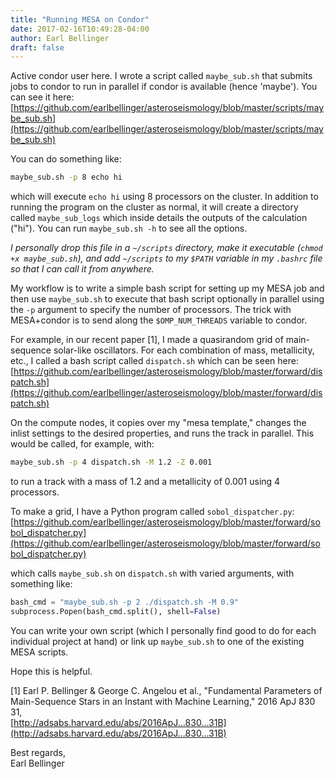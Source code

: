 ```yaml
---
title: "Running MESA on Condor"
date: 2017-02-16T10:49:28-04:00
author: Earl Bellinger
draft: false
---
```


Active condor user here. I wrote a script called `maybe_sub.sh` that submits jobs to condor to run in parallel if condor is available (hence 'maybe'). You can see it here:  
[https://github.com/earlbellinger/asteroseismology/blob/master/scripts/maybe_sub.sh](https://github.com/earlbellinger/asteroseismology/blob/master/scripts/maybe_sub.sh)

You can do something like:

```bash
maybe_sub.sh -p 8 echo hi
```

which will execute `echo hi` using 8 processors on the cluster. In addition to running the program on the cluster as normal, it will create a directory called `maybe_sub_logs` which inside details the outputs of the calculation ("hi"). You can run `maybe_sub.sh -h` to see all the options.

*I personally drop this file in a `~/scripts` directory, make it executable (`chmod +x maybe_sub.sh`), and add `~/scripts` to my `$PATH` variable in my `.bashrc` file so that I can call it from anywhere.*

My workflow is to write a simple bash script for setting up my MESA job and then use `maybe_sub.sh` to execute that bash script optionally in parallel using the `-p` argument to specify the number of processors. The trick with MESA+condor is to send along the `$OMP_NUM_THREADS` variable to condor.

For example, in our recent paper [1], I made a quasirandom grid of main-sequence solar-like oscillators. For each combination of mass, metallicity, etc., I called a bash script called `dispatch.sh` which can be seen here:  
[https://github.com/earlbellinger/asteroseismology/blob/master/forward/dispatch.sh](https://github.com/earlbellinger/asteroseismology/blob/master/forward/dispatch.sh)

On the compute nodes, it copies over my "mesa template," changes the inlist settings to the desired properties, and runs the track in parallel. This would be called, for example, with:

```bash
maybe_sub.sh -p 4 dispatch.sh -M 1.2 -Z 0.001
```

to run a track with a mass of 1.2 and a metallicity of 0.001 using 4 processors.

To make a grid, I have a Python program called `sobol_dispatcher.py`:  
[https://github.com/earlbellinger/asteroseismology/blob/master/forward/sobol_dispatcher.py](https://github.com/earlbellinger/asteroseismology/blob/master/forward/sobol_dispatcher.py)

which calls `maybe_sub.sh` on `dispatch.sh` with varied arguments, with something like:

```python
bash_cmd = "maybe_sub.sh -p 2 ./dispatch.sh -M 0.9"
subprocess.Popen(bash_cmd.split(), shell=False)
```

You can write your own script (which I personally find good to do for each individual project at hand) or link up `maybe_sub.sh` to one of the existing MESA scripts.

Hope this is helpful.

[1] Earl P. Bellinger & George C. Angelou et al., "Fundamental Parameters of Main-Sequence Stars in an Instant with Machine Learning," 2016 ApJ 830 31,  
[http://adsabs.harvard.edu/abs/2016ApJ...830...31B](http://adsabs.harvard.edu/abs/2016ApJ...830...31B)

Best regards,  
Earl Bellinger
